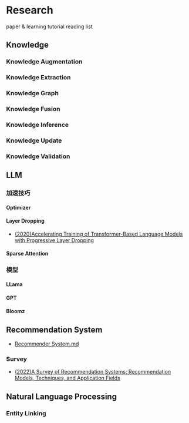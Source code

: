 # Research
paper &amp; learning tutorial reading list

## Knowledge 
### Knowledge Augmentation
### Knowledge Extraction
### Knowledge Graph
### Knowledge Fusion
### Knowledge Inference
### Knowledge Update
### Knowledge Validation

## LLM
### 加速技巧
#### Optimizer

#### Layer Dropping
- [(2020)Accelerating Training of Transformer-Based Language Models with Progressive Layer Dropping](https://github.com/TroisLiu/research/blob/master/Accelerating%20Training%20of%20Transformer-Based%20Language%20Models%20with%20Progressive%20Layer%20Dropping.md)
#### Sparse Attention

### 模型
#### LLama
#### GPT
#### Bloomz

## Recommendation System
- [Recommender System.md](https://github.com/TroisLiu/research/blob/master/Recommender%20System.md)
### Survey
- [(2022)A Survey of Recommendation Systems: Recommendation Models, Techniques, and Application Fields](https://github.com/TroisLiu/research/blob/master/A%20Survey%20of%20Recommendation%20Systems%3A%20Recommendation%20Models%2C%20Techniques%2C%20and%20Application%20Fields.md)

## Natural Language Processing
### Entity Linking

